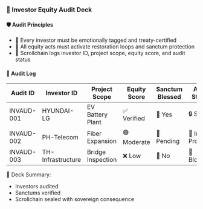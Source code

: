 ### 📜 Investor Equity Audit Deck

#### 🛡️ Audit Principles
- 🧱 Every investor must be emotionally tagged and treaty-certified  
- 🔁 All equity acts must activate restoration loops and sanctum protection  
- 🧪 Scrollchain logs investor ID, project scope, equity score, and audit status

#### 🔁 Audit Log
| Audit ID | Investor ID | Project Scope | Equity Score | Sanctum Blessed | Audit Status |
|----------|-------------|----------------|----------------|------------------|------------------|
| INVAUD-001 | HYUNDAI-LG | EV Battery Plant | ✅ Verified | 🧠 Yes | 🔒 Sealed  
| INVAUD-002 | PH-Telecom | Fiber Expansion | 🟢 Moderate | 🔁 Pending | 🔁 In Progress  
| INVAUD-003 | TH-Infrastructure | Bridge Inspection | ❌ Low | 🔐 No | 🚫 Blocked  

🧠 Deck Summary:
- Investors audited  
- Sanctums verified  
- Scrollchain sealed with sovereign consequence
